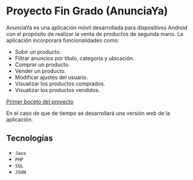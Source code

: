 # Proyecto Fin Grado (AnunciaYa) 
AnunciaYa es una aplicación móvil desarrollada para dispositivos Android con el propósito de realizar la venta de productos de segunda mano.
La aplicación incorporará funcionalidades como:

- Subir un producto.
- Filtrar anuncios por título, categoría y ubicación.
- Comprar un producto.
- Vender un producto.
- Modificar ajustes del usuario.
- Visualizar los productos comprados.
- Visualizar los productos vendidos.

[Primer boceto del proyecto](https://www.figma.com/file/MJ1llZk649uG6r058mcenB/Proyecto-Integrado?type=design&node-id=0%3A1&mode=design&t=urshKbtesWvPpu0p-1)

En el caso de que de tiempo se desarrollará una versión web de la aplicación.

## Tecnologías
- ``Java``
- ``PHP``
- ``SQL``
- ``JSON``
